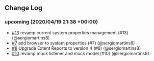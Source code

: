 ## Change Log

### upcoming (2020/04/19 21:38 +00:00)
- [#13](https://github.com/sergiomartins8/ui-automation-bootstrap/pull/13) revamp current system properties management (#13) (@sergiomartins8)
- [#7](https://github.com/sergiomartins8/ui-automation-bootstrap/pull/7) add browser to system properties (#7) (@sergiomartins8)
- [#8](https://github.com/sergiomartins8/ui-automation-bootstrap/pull/8) Upgrade Extent Reports to version 4 (#8) (@sergiomartins8)
- [#10](https://github.com/sergiomartins8/ui-automation-bootstrap/pull/10) revamp mock listener and mock model (#10) (@sergiomartins8)